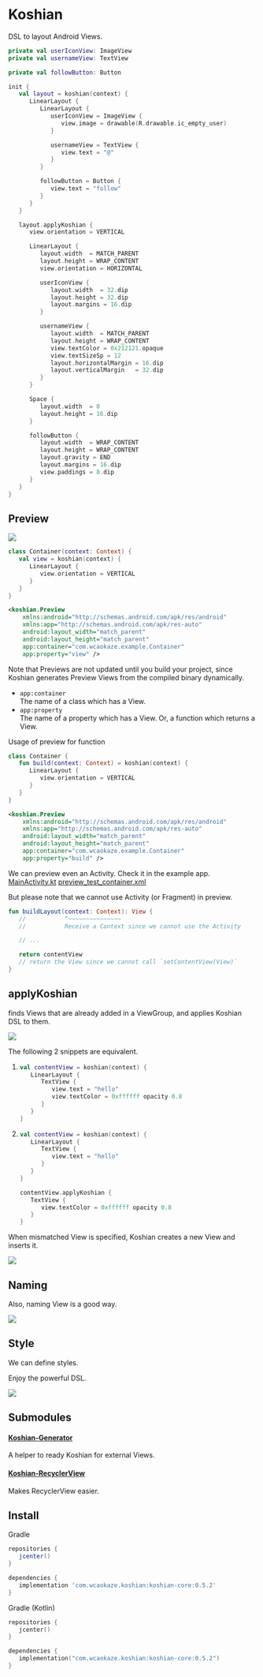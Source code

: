 
Koshian
================================================================================

DSL to layout Android Views.

```kotlin
private val userIconView: ImageView
private val usernameView: TextView

private val followButton: Button

init {
   val layout = koshian(context) {
      LinearLayout {
         LinearLayout {
            userIconView = ImageView {
               view.image = drawable(R.drawable.ic_empty_user)
            }

            usernameView = TextView {
               view.text = "@"
            }
         }

         followButton = Button {
            view.text = "follow"
         }
      }
   }

   layout.applyKoshian {
      view.orientation = VERTICAL

      LinearLayout {
         layout.width  = MATCH_PARENT
         layout.height = WRAP_CONTENT
         view.orientation = HORIZONTAL

         userIconView {
            layout.width  = 32.dip
            layout.height = 32.dip
            layout.margins = 16.dip
         }

         usernameView {
            layout.width  = MATCH_PARENT
            layout.height = WRAP_CONTENT
            view.textColor = 0x212121.opaque
            view.textSizeSp = 12
            layout.horizontalMargin = 16.dip
            layout.verticalMargin   = 32.dip
         }
      }

      Space {
         layout.width  = 0
         layout.height = 16.dip
      }

      followButton {
         layout.width  = WRAP_CONTENT
         layout.height = WRAP_CONTENT
         layout.gravity = END
         layout.margins = 16.dip
         view.paddings = 8.dip
      }
   }
}
```


Preview
--------------------------------------------------------------------------------

![](https://raw.github.com/wcaokaze/Koshian/master/imgs/preview.png)

```kotlin
class Container(context: Context) {
   val view = koshian(context) {
      LinearLayout {
         view.orientation = VERTICAL
      }
   }
}
```
```xml
<koshian.Preview
    xmlns:android="http://schemas.android.com/apk/res/android"
    xmlns:app="http://schemas.android.com/apk/res-auto"
    android:layout_width="match_parent"
    android:layout_height="match_parent"
    app:container="com.wcaokaze.example.Container"
    app:property="view" />
```

Note that Previews are not updated until you build your project,
since Koshian generates Preview Views from the compiled binary dynamically.

- `app:container`  
    The name of a class which has a View.
- `app:property`  
    The name of a property which has a View. Or, a function which returns a View.

Usage of preview for function
```kotlin
class Container {
   fun build(context: Context) = koshian(context) {
      LinearLayout {
         view.orientation = VERTICAL
      }
   }
}
```
```xml
<koshian.Preview
    xmlns:android="http://schemas.android.com/apk/res/android"
    xmlns:app="http://schemas.android.com/apk/res-auto"
    android:layout_width="match_parent"
    android:layout_height="match_parent"
    app:container="com.wcaokaze.example.Container"
    app:property="build" />
```
We can preview even an Activity. Check it in the example app.
[MainActivity.kt](https://github.com/wcaokaze/Koshian/blob/master/example/app/src/main/java/com/wcaokaze/koshian/example/MainActivity.kt#L48)
[preview_test_container.xml](https://github.com/wcaokaze/Koshian/blob/master/example/app/src/main/res/layout/preview_test_container.xml)

But please note that we cannot use Activity (or Fragment) in preview.
```kotlin
fun buildLayout(context: Context): View {
   //           ^~~~~~~~~~~~~~~~
   //           Receive a Context since we cannot use the Activity

   // ...

   return contentView
   // return the View since we cannot call `setContentView(View)`
}
```


applyKoshian
--------------------------------------------------------------------------------

finds Views that are already added in a ViewGroup, and applies Koshian DSL to them.

![](https://raw.github.com/wcaokaze/Koshian/master/imgs/applier.svg?sanitize=true)

The following 2 snippets are equivalent.

1.
    ```kotlin
    val contentView = koshian(context) {
       LinearLayout {
          TextView {
             view.text = "hello"
             view.textColor = 0xffffff opacity 0.8
          }
       }
    }
    ```

2.
    ```kotlin
    val contentView = koshian(context) {
       LinearLayout {
          TextView {
             view.text = "hello"
          }
       }
    }

    contentView.applyKoshian {
       TextView {
          view.textColor = 0xffffff opacity 0.8
       }
    }
    ```

When mismatched View is specified, Koshian creates a new View and inserts it.

![](https://raw.github.com/wcaokaze/Koshian/master/imgs/applier_insertion.svg?sanitize=true)


Naming
--------------------------------------------------------------------------------

Also, naming View is a good way.

![](https://raw.github.com/wcaokaze/Koshian/master/imgs/applier_named.svg?sanitize=true)


Style
--------------------------------------------------------------------------------

We can define styles.

Enjoy the powerful DSL.

![](https://raw.github.com/wcaokaze/Koshian/master/imgs/enjoy.svg?sanitize=true)


Submodules
--------------------------------------------------------------------------------

#### [Koshian-Generator](koshian-generator)

A helper to ready Koshian for external Views.


#### [Koshian-RecyclerView](koshian-recyclerview)

Makes RecyclerView easier.


Install
--------------------------------------------------------------------------------
Gradle
```groovy
repositories {
   jcenter()
}

dependencies {
   implementation 'com.wcaokaze.koshian:koshian-core:0.5.2'
}
```

Gradle (Kotlin)
```kotlin
repositories {
   jcenter()
}

dependencies {
   implementation("com.wcaokaze.koshian:koshian-core:0.5.2")
}
```

